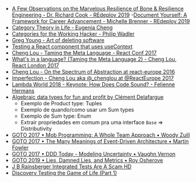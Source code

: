 - [A Few Observations on the Marvelous Resilience of Bone & Resilience Engineering - Dr. Richard Cook - REdeploy 2019](https://www.youtube.com/watch?v=8LbePBiOvZ4)
-[Document Yourself: A Framework for Career Advancement - Michelle Brenner - REdeploy 2019](https://youtu.be/aKSIuq0oSgQ)
- [Category Theory in Life - Eugenia Cheng](https://www.youtube.com/watch?v=ho7oagHeqNc)
- [Categories for the Working Hacker - Philip Wadler](https://www.youtube.com/watch?v=gui_SE8rJUM)
- [Greg Young - Art of deleting software](https://vimeo.com/108441214)
- [Testing a React component that uses useContext](https://www.youtube.com/watch?v=3yiialslPbc&ab_channel=KentC.Dodds)
- [Cheng Lou - Taming the Meta Language - React Conf 2017](https://www.youtube.com/watch?v=_0T5OSSzxms&ab_channel=FacebookDevelopers)
- [What's in a language? (Taming the Meta Language 2) - Cheng Lou, React London 2017](https://www.youtube.com/watch?v=24S5u_4gx7w&t=213s&ab_channel=ReactLondon2017)
- [Cheng Lou - On the Spectrum of Abstraction at react-europe 2016](https://www.youtube.com/watch?v=mVVNJKv9esE&t=0s&ab_channel=ReactEurope)
- [Imperfection - Cheng Lou aka @_chenglou at @ReactEurope 2017](https://www.youtube.com/watch?v=tCVXp6gFD8o&t=23s&ab_channel=ReactEurope)
- [Lambda World 2018 - Keynote: How Does Code Sound? - Felienne Hermans](https://www.youtube.com/watch?v=q5wJtk5Afck&ab_channel=LambdaWorld&t=203s)
- [Algebraic data types for fun and profit by Clément Delafargue](https://www.youtube.com/watch?v=EPxi546vVHI&ab_channel=Devoxx&t=0s)
  - Exemplo de Product type: Tuples
  - Exemplo de quando/como usar um Sum types
  - Exemplo de Sum type: Enum
  - Extrair propriedades em comum pra uma interface `Base` => Distributivity
- [GOTO 2017 • Mob Programming: A Whole Team Approach • Woody Zuill](https://www.youtube.com/watch?v=SHOVVnRB4h0&list=PLEx5khR4g7PKynT5Jrbrx94Z3Ic5sd5DM&index=37&ab_channel=GOTOConferences&t=0s)
- [GOTO 2017 • The Many Meanings of Event-Driven Architecture • Martin Fowler](https://www.youtube.com/watch?v=STKCRSUsyP0&ab_channel=GOTOConferences)
- [GOTO 2017 • DDD Today - Modeling Uncertainty • Vaughn Vernon](https://www.youtube.com/watch?v=8Y-XPlXOWoA&ab_channel=GOTOConferences)
- [GOTO 2019 • Lies, Damned Lies, and Metrics • Roy Osherove](https://www.youtube.com/watch?v=goihWvyqRow&list=PLEx5khR4g7PKynT5Jrbrx94Z3Ic5sd5DM&index=6)
- [J B Rainsberger Integrated Tests Are A Scam HD](https://www.youtube.com/watch?v=VDfX44fZoMc)
- [Discovery Testing the Game of Life (Part 1)](https://www.youtube.com/watch?v=aeX5OXO-w30)
